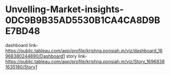 # Unvelling-Market-insights-0DC9B9B35AD5530B1CA4CA8D9BE7BD48
dashboard link- https://public.tableau.com/app/profile/krishna.ponsiah.m/viz/dashboard_16968380244890/Dashboard1
story link-https://public.tableau.com/app/profile/krishna.ponsiah.m/viz/Story_16968381635180/Story1
